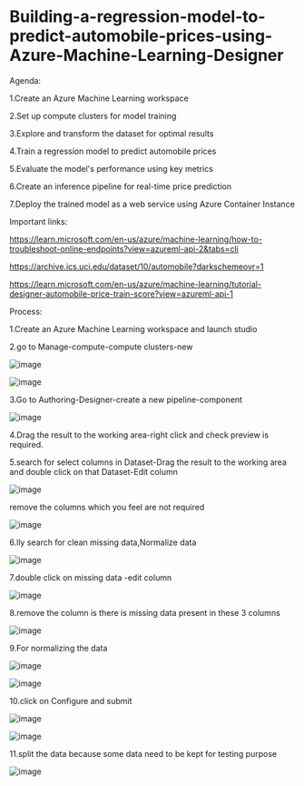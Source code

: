 # Building-a-regression-model-to-predict-automobile-prices-using-Azure-Machine-Learning-Designer
Agenda:

1.Create an Azure Machine Learning workspace

2.Set up compute clusters for model training

3.Explore and transform the dataset for optimal results

4.Train a regression model to predict automobile prices

5.Evaluate the model's performance using key metrics

6.Create an inference pipeline for real-time price prediction

7.Deploy the trained model as a web service using Azure Container Instance

Important links:

https://learn.microsoft.com/en-us/azure/machine-learning/how-to-troubleshoot-online-endpoints?view=azureml-api-2&tabs=cli

https://archive.ics.uci.edu/dataset/10/automobile?darkschemeovr=1

https://learn.microsoft.com/en-us/azure/machine-learning/tutorial-designer-automobile-price-train-score?view=azureml-api-1

Process:

1.Create an Azure Machine Learning workspace and launch studio

2.go to Manage-compute-compute clusters-new

![image](https://github.com/user-attachments/assets/8e7e23e3-6152-4e9e-b5fd-9f485c545feb)

![image](https://github.com/user-attachments/assets/bd695ffd-1a2c-42db-b956-1b30bdf11568)

3.Go to Authoring-Designer-create a new pipeline-component

![image](https://github.com/user-attachments/assets/5816f5bd-7876-4b77-915c-a3fabaff1839)

4.Drag the result to the working area-right click and check preview is required.

5.search for select columns in Dataset-Drag the result to the working area and double click on that Dataset-Edit column

![image](https://github.com/user-attachments/assets/9f3fab92-fbf8-4a81-be6a-42f1a4efb2e5)

remove the columns which you feel are not required

![image](https://github.com/user-attachments/assets/575372db-897a-4483-a8e5-f383a0a039b3)

6.lly search for clean missing data,Normalize data

![image](https://github.com/user-attachments/assets/47a45f71-0b9b-4abd-9bfb-f605850ee47a)

7.double click on missing data -edit column

![image](https://github.com/user-attachments/assets/39a49699-ddb2-4f95-84b0-46ea4ffad79d)

8.remove the column is there is missing data present in these 3 columns

![image](https://github.com/user-attachments/assets/86999f18-a9e6-4922-be97-c48f56269905)

9.For normalizing the data

![image](https://github.com/user-attachments/assets/df11f95c-6bb4-44e2-baa3-4927872bf521)


![image](https://github.com/user-attachments/assets/6f18bfc3-4d72-4c62-b691-5c85d97314d2)

10.click on Configure and submit

![image](https://github.com/user-attachments/assets/d8899854-bae9-47c0-9012-eb8e38fb1e1c)

![image](https://github.com/user-attachments/assets/53d51bb4-52bc-4473-b7cc-d6449cb4ccc0)

11.split the data because some data need to be kept for testing purpose

![image](https://github.com/user-attachments/assets/47ca0a3b-563c-4947-bbb0-571c79084443)
























